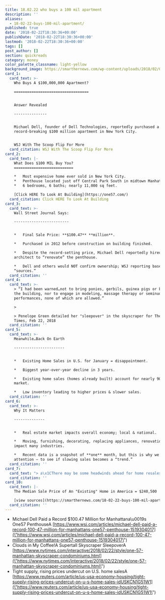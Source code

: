 ```yaml
---
title: 18.02.22 who buys a 100 mil apartment
description: ''
aliases:
  - 18-02-22-buys-100-mil-apartment/
published: true
date: '2018-02-22T18:30:36+00:00'
publishDate: '2018-02-22T18:30:36+00:00'
lastmod: '2018-02-22T18:30:36+00:00'
tags: []
post_author: []
section: quickreads
category: money
color_palette_classname: light-yellow
background_image: https://smarthernews.com/wp-content/uploads/2018/02/03_thumb.jpg
card_1:
  card_text: >-
    Who Buys A $100,000,000 Apartment?

    ==================================


    Answer Revealed

    ---------------


    Michael Dell, founder of Dell Technologies, reportedly purchased a
    record-breaking $100 million apartment in New York City.


    WSJ With The Scoop Flip For More
  card_citation: WSJ With The Scoop Flip For More
card_2:
  card_text: |-
    What Does $100 MIL Buy You?
    ===========================

    *   Most expensive home ever sold in New York City.
    *   Penthouse located just off Central Park South in midtown Manhattan.
    *   6 bedrooms, 6 baths; nearly 11,000 sq feet.

    [Click HERE To Look At Building](https://one57.com/)
  card_citation: Click HERE To Look At Building
card_3:
  card_text: >-
    Wall Street Journal Says:

    -------------------------


    *   Final Sale Price: **$100.47** **million**.

    *   Purchased in 2012 before construction on building finished.

    *   Despite the record-setting price, Michael Dell reportedly hired his
    architect to “renovate” the penthouse.

    *   Dell and others would NOT confirm ownership; WSJ reporting based on
    “sources.”
  card_citation: ''
card_4:
  card_text: >-
    > “I had been warned…not to bring ponies, gerbils, guinea pigs or bunnies to
    the building, nor to engage in modeling, massage therapy or seminude
    performances, none of which are allowed.”

    > 

    > Penelope Green detailed her "sleepover" in the skyscraper for The New York
    Times, Feb 22, 2018
  card_citation: ''
card_5:
  card_text: >-
    Meanwhile…Back On Earth

    -----------------------


    *   Existing Home Sales in U.S. for January = disappointment.

    *   Biggest year-over-year decline in 3 years.

    *   Existing home sales (homes already built) account for nearly 90% of the
    market.

    *   Low inventory leading to higher prices & slower sales.
  card_citation: ''
card_6:
  card_text: >-
    Why It Matters

    --------------


    *   Real estate market impacts overall economy; local & national.

    *   Moving, furnishing, decorating, replacing appliances, renovations etc.
    impact many industries.

    *   Recent data is a snapshot of **one** month, but this is why we pay
    attention – to see if slowing sales becomes a “trend.”
  card_citation: ''
card_7:
  card_text: "> a\x1CThere may be some headwinds ahead for home resales with rising mortgage costs affecting how much the buyer can afford & this could put a damper on existing home sales & take some of the wind out of the economya\x19s sails.”\n> \n> Chris Rupkey, Economist to Reuters"
  card_citation: ''
card_10:
  card_text: |-
    The Median Sale Price of An "Existing" Home in America = $240,500

    [view sources](https://smarthernews.com/18-02-22-buys-100-mil-apartment/)
  card_citation: ''
---
```

*   Michael Dell Paid a Record $100.47 Million for Manhattana\\u0019s One57 PenthouseA [https://www.wsj.com/articles/michael-dell-paid-a-record-100-47-million-for-manhattans-one57-penthouse-1519304017](\"https://www.wsj.com/articles/michael-dell-paid-a-record-100-47-million-for-manhattans-one57-penthouse-1519304017\")
*   Clouds in My Coffee!A Supertall Skyscraper SleepoverA [https://www.nytimes.com/interactive/2018/02/22/style/one-57-manhattan-skyscraper-condominiums.html](\"https://www.nytimes.com/interactive/2018/02/22/style/one-57-manhattan-skyscraper-condominiums.html\")
*   Tight supply, rising prices undercut on U.S. home salesA [https://www.reuters.com/article/us-usa-economy-housing/tight-supply-rising-prices-undercut-on-u-s-home-sales-idUSKCN1G51W1](\"https://www.reuters.com/article/us-usa-economy-housing/tight-supply-rising-prices-undercut-on-u-s-home-sales-idUSKCN1G51W1\")
